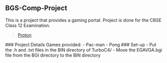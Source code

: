  ## BGS-Comp-Project
 This is a project that provides a gaming portal. 
 Project is done for the CBSE Class 12 Examination.
 <blockquote class="imgur-embed-pub" lang="en" data-id="a/l7B33Ca"><a href="//imgur.com/a/l7B33Ca">Proton</a></blockquote><script async src="//s.imgur.com/min/embed.js" charset="utf-8"></script>
 ### Project Details
 Games provided:
 - Pac-man
 - Pong 
 ### Set-up
 - Put the .h and .txt files in the BIN directory of TurboC4/
 - Move the EGAVGA.bgi file from the BGI directory to the BIN directory

 
